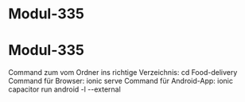﻿# Modul-335
# Modul-335
Command zum vom Ordner ins richtige Verzeichnis: cd Food-delivery
Command für Browser: ionic serve
Command für Android-App: ionic capacitor run android -l --external
